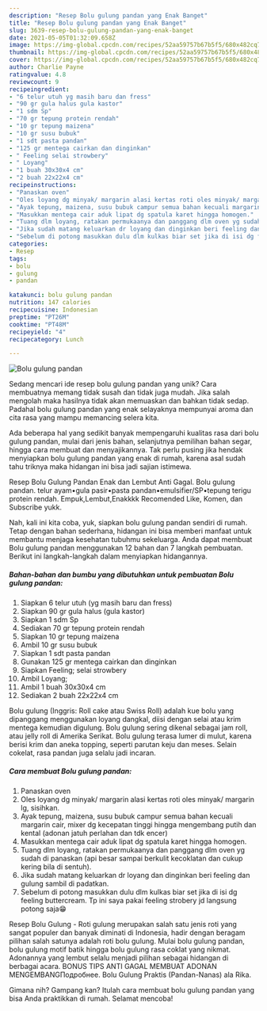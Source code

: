 ```yaml
---
description: "Resep Bolu gulung pandan yang Enak Banget"
title: "Resep Bolu gulung pandan yang Enak Banget"
slug: 3639-resep-bolu-gulung-pandan-yang-enak-banget
date: 2021-05-05T01:32:09.658Z
image: https://img-global.cpcdn.com/recipes/52aa59757b67b5f5/680x482cq70/bolu-gulung-pandan-foto-resep-utama.jpg
thumbnail: https://img-global.cpcdn.com/recipes/52aa59757b67b5f5/680x482cq70/bolu-gulung-pandan-foto-resep-utama.jpg
cover: https://img-global.cpcdn.com/recipes/52aa59757b67b5f5/680x482cq70/bolu-gulung-pandan-foto-resep-utama.jpg
author: Charlie Payne
ratingvalue: 4.8
reviewcount: 9
recipeingredient:
- "6 telur utuh yg masih baru dan fress"
- "90 gr gula halus gula kastor"
- "1 sdm Sp"
- "70 gr tepung protein rendah"
- "10 gr tepung maizena"
- "10 gr susu bubuk"
- "1 sdt pasta pandan"
- "125 gr mentega cairkan dan dinginkan"
- " Feeling selai strowbery"
- " Loyang"
- "1 buah 30x30x4 cm"
- "2 buah 22x22x4 cm"
recipeinstructions:
- "Panaskan oven"
- "Oles loyang dg minyak/ margarin alasi kertas roti oles minyak/ margarin lg, sisihkan."
- "Ayak tepung, maizena, susu bubuk campur semua bahan kecuali margarin cair, mixer dg kecepatan tinggi hingga mengembang putih dan kental (adonan jatuh perlahan dan tdk encer)"
- "Masukkan mentega cair aduk lipat dg spatula karet hingga homogen."
- "Tuang dlm loyang, ratakan permukaanya dan panggang dlm oven yg sudah di panaskan (api besar sampai berkulit kecoklatan dan cukup kering bila di sentuh)."
- "Jika sudah matang keluarkan dr loyang dan dinginkan beri feeling dan gulung sambil di padatkan."
- "Sebelum di potong masukkan dulu dlm kulkas biar set jika di isi dg feeling buttercream. Tp ini saya pakai feeling strobery jd langsung potong saja😁"
categories:
- Resep
tags:
- bolu
- gulung
- pandan

katakunci: bolu gulung pandan 
nutrition: 147 calories
recipecuisine: Indonesian
preptime: "PT26M"
cooktime: "PT48M"
recipeyield: "4"
recipecategory: Lunch

---
```



![Bolu gulung pandan](https://img-global.cpcdn.com/recipes/52aa59757b67b5f5/680x482cq70/bolu-gulung-pandan-foto-resep-utama.jpg)

Sedang mencari ide resep bolu gulung pandan yang unik? Cara membuatnya memang tidak susah dan tidak juga mudah. Jika salah mengolah maka hasilnya tidak akan memuaskan dan bahkan tidak sedap. Padahal bolu gulung pandan yang enak selayaknya mempunyai aroma dan cita rasa yang mampu memancing selera kita.

Ada beberapa hal yang sedikit banyak mempengaruhi kualitas rasa dari bolu gulung pandan, mulai dari jenis bahan, selanjutnya pemilihan bahan segar, hingga cara membuat dan menyajikannya. Tak perlu pusing jika hendak menyiapkan bolu gulung pandan yang enak di rumah, karena asal sudah tahu triknya maka hidangan ini bisa jadi sajian istimewa.

Resep Bolu Gulung Pandan Enak dan Lembut Anti Gagal. Bolu gulung pandan. telur ayam•gula pasir•pasta pandan•emulsifier/SP•tepung terigu protein rendah. Empuk,Lembut,Enakkkk Recomended Like, Komen, dan Subscribe yukk.


Nah, kali ini kita coba, yuk, siapkan bolu gulung pandan sendiri di rumah. Tetap dengan bahan sederhana, hidangan ini bisa memberi manfaat untuk membantu menjaga kesehatan tubuhmu sekeluarga. Anda dapat membuat Bolu gulung pandan menggunakan 12 bahan dan 7 langkah pembuatan. Berikut ini langkah-langkah dalam menyiapkan hidangannya.

<!--inarticleads1-->

##### Bahan-bahan dan bumbu yang dibutuhkan untuk pembuatan Bolu gulung pandan:

1. Siapkan 6 telur utuh (yg masih baru dan fress)
1. Siapkan 90 gr gula halus (gula kastor)
1. Siapkan 1 sdm Sp
1. Sediakan 70 gr tepung protein rendah
1. Siapkan 10 gr tepung maizena
1. Ambil 10 gr susu bubuk
1. Siapkan 1 sdt pasta pandan
1. Gunakan 125 gr mentega cairkan dan dinginkan
1. Siapkan  Feeling; selai strowbery
1. Ambil  Loyang;
1. Ambil 1 buah 30x30x4 cm
1. Sediakan 2 buah 22x22x4 cm


Bolu gulung (Inggris: Roll cake atau Swiss Roll) adalah kue bolu yang dipanggang menggunakan loyang dangkal, diisi dengan selai atau krim mentega kemudian digulung. Bolu gulung sering dikenal sebagai jam roll, atau jelly roll di Amerika Serikat. Bolu gulung terasa lumer di mulut, karena berisi krim dan aneka topping, seperti parutan keju dan meses. Selain cokelat, rasa pandan juga selalu jadi incaran. 

<!--inarticleads2-->

##### Cara membuat Bolu gulung pandan:

1. Panaskan oven
1. Oles loyang dg minyak/ margarin alasi kertas roti oles minyak/ margarin lg, sisihkan.
1. Ayak tepung, maizena, susu bubuk campur semua bahan kecuali margarin cair, mixer dg kecepatan tinggi hingga mengembang putih dan kental (adonan jatuh perlahan dan tdk encer)
1. Masukkan mentega cair aduk lipat dg spatula karet hingga homogen.
1. Tuang dlm loyang, ratakan permukaanya dan panggang dlm oven yg sudah di panaskan (api besar sampai berkulit kecoklatan dan cukup kering bila di sentuh).
1. Jika sudah matang keluarkan dr loyang dan dinginkan beri feeling dan gulung sambil di padatkan.
1. Sebelum di potong masukkan dulu dlm kulkas biar set jika di isi dg feeling buttercream. Tp ini saya pakai feeling strobery jd langsung potong saja😁


Resep Bolu Gulung - Roti gulung merupakan salah satu jenis roti yang sangat populer dan banyak diminati di Indonesia, hadir dengan beragam pilihan salah satunya adalah roti bolu gulung. Mulai bolu gulung pandan, bolu gulung motif batik hingga bolu gulung rasa coklat yang nikmat. Adonannya yang lembut selalu menjadi pilihan sebagai hidangan di berbagai acara. BONUS TIPS ANTI GAGAL MEMBUAT ADONAN MENGEMBANGПодробнее. Bolu Gulung Praktis (Pandan-Nanas) ala Rika. 

Gimana nih? Gampang kan? Itulah cara membuat bolu gulung pandan yang bisa Anda praktikkan di rumah. Selamat mencoba!
